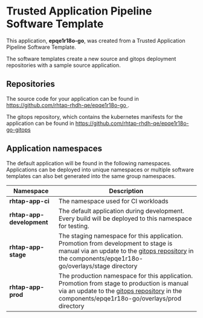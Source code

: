 # Trusted Application Pipeline Software Template

This application, **epqe1r18o-go**, was created from a Trusted Application Pipeline Software Template.

The software templates create a new source and gitops deployment repositories with a sample source application. 

## Repositories

The source code for your application can be found in [https://github.com/rhtap-rhdh-qe/epqe1r18o-go ](https://github.com/rhtap-rhdh-qe/epqe1r18o-go ).
 
The gitops repository, which contains the kubernetes manifests for the application can be found in 
[https://github.com/rhtap-rhdh-qe/epqe1r18o-go-gitops ](https://github.com/rhtap-rhdh-qe/epqe1r18o-go-gitops ) 

## Application namespaces 

The default application will be found in the following namespaces. Applications can be deployed into unique namespaces or multiple software templates can also bet generated into the same group namespaces.  

|  Namespace   |  Description   |  
| -------- | -------- |
| **rhtap-app-ci** | The namespace used for CI workloads |
| **rhtap-app-development** | The default application during development. Every build will be deployed to this namespace for testing. |
| **rhtap-app-stage** | The staging namespace for this application. Promotion from development to stage is manual via an update to the [gitops repository](https://github.com/rhtap-rhdh-qe/epqe1r18o-go-gitops ) in the components/epqe1r18o-go/overlays/stage directory |
| **rhtap-app-prod** | The production namespace for this application. Promotion from stage to production is manual via an update to the [gitops repository](https://github.com/rhtap-rhdh-qe/epqe1r18o-go-gitops ) in the components/epqe1r18o-go/overlays/prod directory |